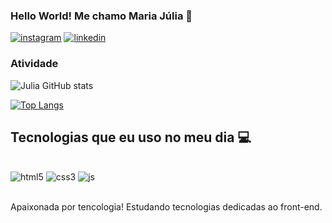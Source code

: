 ### Hello World! Me chamo Maria Júlia 👋

[![instagram](https://img.shields.io/badge/Instagram-E4405F?style=for-the-badge&logo=instagram&logoColor=white)](https://www.instagram.com/mjuliaa3/?hl=pt-br) 
[![linkedin](https://img.shields.io/badge/LinkedIn-0077B5?style=for-the-badge&logo=linkedin&logoColor=white)](https://www.linkedin.com/in/maria-j%C3%BAlia-ara%C3%BAjo-silva-39481a292/)

### Atividade

![Julia GitHub stats](https://github-readme-stats.vercel.app/api?username=MariaJuliaAS&show_icons=true&theme=dark)

[![Top Langs](https://github-readme-stats.vercel.app/api/top-langs/?username=MariaJuliaAS&layout=donut)](https://github.com/anuraghazra/github-readme-stats)

## Tecnologias que eu uso no meu dia 💻

<div style="display: inline_block"><br>
  <img src="https://img.shields.io/badge/HTML5-E34F26?style=for-the-badge&logo=html5&logoColor=white" alt="html5" aling="center"/>
  <img src="https://img.shields.io/badge/CSS3-1572B6?style=for-the-badge&logo=css3&logoColor=white" alt="css3" aling="center"/>
  <img src="https://img.shields.io/badge/JavaScript-F7DF1E?style=for-the-badge&logo=javascript&logoColor=black" alt="js" aling="center"/>
</div> <br>

Apaixonada por tencologia! Estudando tecnologias dedicadas ao front-end.
